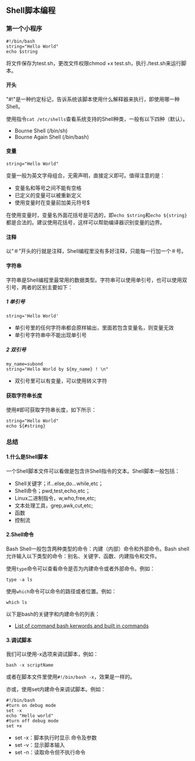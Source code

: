 ## Shell脚本编程

### 第一个小程序

```
#!/bin/bash
string="Hello World"
echo $string
```
将文件保存为test.sh，更改文件权限chmod +x test.sh，执行./test.sh来运行脚本。
#### 开头
"#!"是一种约定标记，告诉系统该脚本使用什么解释器来执行，即使用哪一种Shell。

使用指令`cat /etc/shells`查看系统支持的Shell种类，一般有以下四种（默认）。

- Bourne Shell (/bin/sh)
- Bourne Again Shell (/bin/bash)

#### 变量

```
string="Hello World"
```

变量一般为英文字母组合，无需声明，直接定义即可。值得注意的是：

- 变量名和等号之间不能有空格
- 已定义的变量可以被重新定义
- 使用变量时在变量前加美元符号$

在使用变量时，变量名外面花括号是可选的，即`echo $string`和`echo ${string}`都是合法的。建议使用花括号，这样可以帮助编译器识别变量的边界。

#### 注释
以“＃”开头的行就是注释，Shell编程里没有多好注释，只能每一行加一个＃号。

#### 字符串
字符串是Shell编程里最常用的数据类型。字符串可以使用单引号，也可以使用双引号，两者的区别主要如下：

##### 1 单引号
```
string='Hello World'
```
- 单引号里的任何字符串都会原样输出，里面若包含变量名，则变量无效
- 单引号字符串中不能出现单引号

##### 2 双引号
```
my_name=subond
string="Hello World by ${my_name} ! \n"
```
- 双引号里可以有变量，可以使用转义字符

#### 获取字符串长度
使用#即可获取字符串长度，如下所示：
```
string="Hello World"
echo ${#string}
```

### 总结

#### 1.什么是Shell脚本

一个Shell脚本文件可以看做是包含许Shell指令的文本。Shell脚本一般包括：

- Shell关键字；if...else,do...while,etc；
- Shell命令；pwd,test,echo,etc；
- Linux二进制指令，w,who,free,etc;
- 文本处理工具，grep,awk,cut,etc;
- 函数
- 控制流

#### 2.Shell命令

Bash Shell一般包含两种类型的命令：内建（内部）命令和外部命令。Bash shell允许输入以下类型的命令：别名、关键字、函数、内建指令和文件。

使用`type`命令可以查看命令是否为内建命令或者外部命令。例如：
```
type -a ls
```

使用`which`命令可以命令的路径或者位置。例如：
```
which ls
```

以下是bash的关键字和内建命令的列表：
- [List of command bash kerwords and built in commands](List_of_commands.md)

#### 3.调试脚本
我们可以使用-x选项来调试脚本，例如：
```
bash -x scriptName
```
或者在脚本文件里使用`#!/bin/bash -x`，效果是一样的。

亦或，使用set内建命令来调试脚本。例如：
```
#!/bin/bash
#turn on debug mode
set -x
echo "Hello world"
#turn off debug mode
set +x
```

- set -x：脚本执行时显示 命令及参数
- set -v：显示脚本输入
- set -n：读取命令但不执行命令
